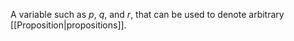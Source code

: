 A variable such as *p*, *q*, and *r*, that can be used to denote arbitrary [[Proposition|propositions]].